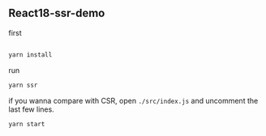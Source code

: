 ## React18-ssr-demo

first
```bash

yarn install
```
run
```bash
yarn ssr
```

if you wanna compare with CSR, open `./src/index.js` and uncomment the last few lines.

```bash
yarn start
```
